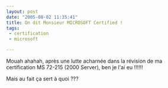 ```yaml
---
layout: post
date: "2005-08-02 11:35:41"
title: On dit Monsieur MICROSOFT Certified !
tags:
 - certification
 - microsoft

---
```


Mouah ahahah, après une lutte acharnée dans la  révision de ma certification MS 72-215 (2000 Server), ben je l'ai eu !!!!!!

Mais au fait ça sert à quoi ???
